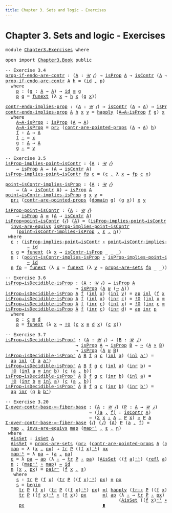 ```yaml
---
title: Chapter 3. Sets and logic - Exercises
---
```


# Chapter 3. Sets and logic - Exercises

<pre class="Agda"><a id="104" class="Keyword">module</a> <a id="111" href="Chapter3.Exercises.html" class="Module">Chapter3.Exercises</a> <a id="130" class="Keyword">where</a>

<a id="137" class="Keyword">open</a> <a id="142" class="Keyword">import</a> <a id="149" href="Chapter3.Book.html" class="Module">Chapter3.Book</a> <a id="163" class="Keyword">public</a>

<a id="171" class="Comment">-- Exercise 3.4</a>
<a id="prop-if-endo-are-contr"></a><a id="187" href="Chapter3.Exercises.html#187" class="Function">prop-if-endo-are-contr</a> <a id="210" class="Symbol">:</a> <a id="212" class="Symbol">(</a><a id="213" href="Chapter3.Exercises.html#213" class="Bound">A</a> <a id="215" class="Symbol">:</a> <a id="217" href="Chapter1.Book.html#352" class="Function">𝒰</a> <a id="219" href="Chapter1.Book.html#337" class="Generalizable">𝒾</a><a id="220" class="Symbol">)</a> <a id="222" class="Symbol">→</a> <a id="224" href="Chapter3.Book.html#1776" class="Function">isProp</a> <a id="231" href="Chapter3.Exercises.html#213" class="Bound">A</a> <a id="233" class="Symbol">→</a> <a id="235" href="Chapter3.Book.html#5041" class="Function">isContr</a> <a id="243" class="Symbol">(</a><a id="244" href="Chapter3.Exercises.html#213" class="Bound">A</a> <a id="246" class="Symbol">→</a> <a id="248" href="Chapter3.Exercises.html#213" class="Bound">A</a><a id="249" class="Symbol">)</a>
<a id="251" href="Chapter3.Exercises.html#187" class="Function">prop-if-endo-are-contr</a> <a id="274" href="Chapter3.Exercises.html#274" class="Bound">A</a> <a id="276" href="Chapter3.Exercises.html#276" class="Bound">h</a> <a id="278" class="Symbol">=</a> <a id="280" class="Symbol">(</a><a id="281" href="Chapter1.Book.html#948" class="Function">id</a> <a id="284" href="Chapter1.Book.html#1538" class="InductiveConstructor Operator">,</a> <a id="286" href="Chapter3.Exercises.html#301" class="Function">p</a><a id="287" class="Symbol">)</a>
  <a id="291" class="Keyword">where</a>
    <a id="301" href="Chapter3.Exercises.html#301" class="Function">p</a> <a id="303" class="Symbol">:</a> <a id="305" class="Symbol">(</a><a id="306" href="Chapter3.Exercises.html#306" class="Bound">g</a> <a id="308" class="Symbol">:</a> <a id="310" href="Chapter3.Exercises.html#274" class="Bound">A</a> <a id="312" class="Symbol">→</a> <a id="314" href="Chapter3.Exercises.html#274" class="Bound">A</a><a id="315" class="Symbol">)</a> <a id="317" class="Symbol">→</a> <a id="319" href="Chapter1.Book.html#948" class="Function">id</a> <a id="322" href="Chapter1.Book.html#4083" class="Function Operator">≡</a> <a id="324" href="Chapter3.Exercises.html#306" class="Bound">g</a>
    <a id="330" href="Chapter3.Exercises.html#301" class="Function">p</a> <a id="332" href="Chapter3.Exercises.html#332" class="Bound">g</a> <a id="334" class="Symbol">=</a> <a id="336" href="Chapter2.Book.html#13228" class="Function">funext</a> <a id="343" class="Symbol">(λ</a> <a id="346" href="Chapter3.Exercises.html#346" class="Bound">x</a> <a id="348" class="Symbol">→</a> <a id="350" href="Chapter3.Exercises.html#276" class="Bound">h</a> <a id="352" href="Chapter3.Exercises.html#346" class="Bound">x</a> <a id="354" class="Symbol">(</a><a id="355" href="Chapter3.Exercises.html#332" class="Bound">g</a> <a id="357" href="Chapter3.Exercises.html#346" class="Bound">x</a><a id="358" class="Symbol">))</a>

<a id="contr-endo-implies-prop"></a><a id="362" href="Chapter3.Exercises.html#362" class="Function">contr-endo-implies-prop</a> <a id="386" class="Symbol">:</a> <a id="388" class="Symbol">(</a><a id="389" href="Chapter3.Exercises.html#389" class="Bound">A</a> <a id="391" class="Symbol">:</a> <a id="393" href="Chapter1.Book.html#352" class="Function">𝒰</a> <a id="395" href="Chapter1.Book.html#337" class="Generalizable">𝒾</a><a id="396" class="Symbol">)</a> <a id="398" class="Symbol">→</a> <a id="400" href="Chapter3.Book.html#5041" class="Function">isContr</a> <a id="408" class="Symbol">(</a><a id="409" href="Chapter3.Exercises.html#389" class="Bound">A</a> <a id="411" class="Symbol">→</a> <a id="413" href="Chapter3.Exercises.html#389" class="Bound">A</a><a id="414" class="Symbol">)</a> <a id="416" class="Symbol">→</a> <a id="418" href="Chapter3.Book.html#1776" class="Function">isProp</a> <a id="425" href="Chapter3.Exercises.html#389" class="Bound">A</a>
<a id="427" href="Chapter3.Exercises.html#362" class="Function">contr-endo-implies-prop</a> <a id="451" href="Chapter3.Exercises.html#451" class="Bound">A</a> <a id="453" href="Chapter3.Exercises.html#453" class="Bound">h</a> <a id="455" href="Chapter3.Exercises.html#455" class="Bound">x</a> <a id="457" href="Chapter3.Exercises.html#457" class="Bound">y</a> <a id="459" class="Symbol">=</a> <a id="461" href="Chapter2.Book.html#12804" class="Function">happly</a> <a id="468" class="Symbol">(</a><a id="469" href="Chapter3.Exercises.html#499" class="Function">A→A-isProp</a> <a id="480" href="Chapter3.Exercises.html#588" class="Function">f</a> <a id="482" href="Chapter3.Exercises.html#614" class="Function">g</a><a id="483" class="Symbol">)</a> <a id="485" href="Chapter3.Exercises.html#455" class="Bound">x</a>
  <a id="489" class="Keyword">where</a>
    <a id="499" href="Chapter3.Exercises.html#499" class="Function">A→A-isProp</a> <a id="510" class="Symbol">:</a> <a id="512" href="Chapter3.Book.html#1776" class="Function">isProp</a> <a id="519" class="Symbol">(</a><a id="520" href="Chapter3.Exercises.html#451" class="Bound">A</a> <a id="522" class="Symbol">→</a> <a id="524" href="Chapter3.Exercises.html#451" class="Bound">A</a><a id="525" class="Symbol">)</a>
    <a id="531" href="Chapter3.Exercises.html#499" class="Function">A→A-isProp</a> <a id="542" class="Symbol">=</a> <a id="544" href="Chapter1.Book.html#1996" class="Function">pr₂</a> <a id="548" class="Symbol">(</a><a id="549" href="Chapter3.Book.html#5118" class="Function">contr-are-pointed-props</a> <a id="573" class="Symbol">(</a><a id="574" href="Chapter3.Exercises.html#451" class="Bound">A</a> <a id="576" class="Symbol">→</a> <a id="578" href="Chapter3.Exercises.html#451" class="Bound">A</a><a id="579" class="Symbol">)</a> <a id="581" href="Chapter3.Exercises.html#453" class="Bound">h</a><a id="582" class="Symbol">)</a>
    <a id="588" href="Chapter3.Exercises.html#588" class="Function">f</a> <a id="590" class="Symbol">:</a> <a id="592" href="Chapter3.Exercises.html#451" class="Bound">A</a> <a id="594" class="Symbol">→</a> <a id="596" href="Chapter3.Exercises.html#451" class="Bound">A</a>
    <a id="602" href="Chapter3.Exercises.html#588" class="Function">f</a> <a id="604" href="Chapter3.Exercises.html#604" class="Bound">-</a> <a id="606" class="Symbol">=</a> <a id="608" href="Chapter3.Exercises.html#455" class="Bound">x</a>
    <a id="614" href="Chapter3.Exercises.html#614" class="Function">g</a> <a id="616" class="Symbol">:</a> <a id="618" href="Chapter3.Exercises.html#451" class="Bound">A</a> <a id="620" class="Symbol">→</a> <a id="622" href="Chapter3.Exercises.html#451" class="Bound">A</a>
    <a id="628" href="Chapter3.Exercises.html#614" class="Function">g</a> <a id="630" href="Chapter3.Exercises.html#630" class="Bound">-</a> <a id="632" class="Symbol">=</a> <a id="634" href="Chapter3.Exercises.html#457" class="Bound">y</a>

<a id="637" class="Comment">-- Exercise 3.5</a>
<a id="isProp-implies-point→isContr"></a><a id="653" href="Chapter3.Exercises.html#653" class="Function">isProp-implies-point→isContr</a> <a id="682" class="Symbol">:</a> <a id="684" class="Symbol">{</a><a id="685" href="Chapter3.Exercises.html#685" class="Bound">A</a> <a id="687" class="Symbol">:</a> <a id="689" href="Chapter1.Book.html#352" class="Function">𝒰</a> <a id="691" href="Chapter1.Book.html#337" class="Generalizable">𝒾</a><a id="692" class="Symbol">}</a>
    <a id="698" class="Symbol">→</a> <a id="700" href="Chapter3.Book.html#1776" class="Function">isProp</a> <a id="707" href="Chapter3.Exercises.html#685" class="Bound">A</a> <a id="709" class="Symbol">→</a> <a id="711" class="Symbol">(</a><a id="712" href="Chapter3.Exercises.html#685" class="Bound">A</a> <a id="714" class="Symbol">→</a> <a id="716" href="Chapter3.Book.html#5041" class="Function">isContr</a> <a id="724" href="Chapter3.Exercises.html#685" class="Bound">A</a><a id="725" class="Symbol">)</a>
<a id="727" href="Chapter3.Exercises.html#653" class="Function">isProp-implies-point→isContr</a> <a id="756" href="Chapter3.Exercises.html#756" class="Bound">fp</a> <a id="759" href="Chapter3.Exercises.html#759" class="Bound">c</a> <a id="761" class="Symbol">=</a> <a id="763" class="Symbol">(</a><a id="764" href="Chapter3.Exercises.html#759" class="Bound">c</a> <a id="766" href="Chapter1.Book.html#1538" class="InductiveConstructor Operator">,</a> <a id="768" class="Symbol">λ</a> <a id="770" href="Chapter3.Exercises.html#770" class="Bound">x</a> <a id="772" class="Symbol">→</a> <a id="774" href="Chapter3.Exercises.html#756" class="Bound">fp</a> <a id="777" href="Chapter3.Exercises.html#759" class="Bound">c</a> <a id="779" href="Chapter3.Exercises.html#770" class="Bound">x</a><a id="780" class="Symbol">)</a>

<a id="point→isContr-implies-isProp"></a><a id="783" href="Chapter3.Exercises.html#783" class="Function">point→isContr-implies-isProp</a> <a id="812" class="Symbol">:</a> <a id="814" class="Symbol">{</a><a id="815" href="Chapter3.Exercises.html#815" class="Bound">A</a> <a id="817" class="Symbol">:</a> <a id="819" href="Chapter1.Book.html#352" class="Function">𝒰</a> <a id="821" href="Chapter1.Book.html#337" class="Generalizable">𝒾</a><a id="822" class="Symbol">}</a>
    <a id="828" class="Symbol">→</a> <a id="830" class="Symbol">(</a><a id="831" href="Chapter3.Exercises.html#815" class="Bound">A</a> <a id="833" class="Symbol">→</a> <a id="835" href="Chapter3.Book.html#5041" class="Function">isContr</a> <a id="843" href="Chapter3.Exercises.html#815" class="Bound">A</a><a id="844" class="Symbol">)</a> <a id="846" class="Symbol">→</a> <a id="848" href="Chapter3.Book.html#1776" class="Function">isProp</a> <a id="855" href="Chapter3.Exercises.html#815" class="Bound">A</a>
<a id="857" href="Chapter3.Exercises.html#783" class="Function">point→isContr-implies-isProp</a> <a id="886" href="Chapter3.Exercises.html#886" class="Bound">g</a> <a id="888" href="Chapter3.Exercises.html#888" class="Bound">x</a> <a id="890" href="Chapter3.Exercises.html#890" class="Bound">y</a> <a id="892" class="Symbol">=</a>
  <a id="896" href="Chapter1.Book.html#1996" class="Function">pr₂</a> <a id="900" class="Symbol">(</a><a id="901" href="Chapter3.Book.html#5118" class="Function">contr-are-pointed-props</a> <a id="925" class="Symbol">(</a><a id="926" href="Chapter1.Book.html#1123" class="Function">domain</a> <a id="933" href="Chapter3.Exercises.html#886" class="Bound">g</a><a id="934" class="Symbol">)</a> <a id="936" class="Symbol">(</a><a id="937" href="Chapter3.Exercises.html#886" class="Bound">g</a> <a id="939" href="Chapter3.Exercises.html#888" class="Bound">x</a><a id="940" class="Symbol">))</a> <a id="943" href="Chapter3.Exercises.html#888" class="Bound">x</a> <a id="945" href="Chapter3.Exercises.html#890" class="Bound">y</a>

<a id="isProp≃point→isContr"></a><a id="948" href="Chapter3.Exercises.html#948" class="Function">isProp≃point→isContr</a> <a id="969" class="Symbol">:</a> <a id="971" class="Symbol">{</a><a id="972" href="Chapter3.Exercises.html#972" class="Bound">A</a> <a id="974" class="Symbol">:</a> <a id="976" href="Chapter1.Book.html#352" class="Function">𝒰</a> <a id="978" href="Chapter1.Book.html#337" class="Generalizable">𝒾</a><a id="979" class="Symbol">}</a>
    <a id="985" class="Symbol">→</a> <a id="987" href="Chapter3.Book.html#1776" class="Function">isProp</a> <a id="994" href="Chapter3.Exercises.html#972" class="Bound">A</a> <a id="996" href="Chapter2.Book.html#7700" class="Function Operator">≃</a> <a id="998" class="Symbol">(</a><a id="999" href="Chapter3.Exercises.html#972" class="Bound">A</a> <a id="1001" class="Symbol">→</a> <a id="1003" href="Chapter3.Book.html#5041" class="Function">isContr</a> <a id="1011" href="Chapter3.Exercises.html#972" class="Bound">A</a><a id="1012" class="Symbol">)</a>
<a id="1014" href="Chapter3.Exercises.html#948" class="Function">isProp≃point→isContr</a> <a id="1035" class="Symbol">{</a><a id="1036" href="Chapter3.Exercises.html#1036" class="Bound">𝒾</a><a id="1037" class="Symbol">}</a> <a id="1039" class="Symbol">{</a><a id="1040" href="Chapter3.Exercises.html#1040" class="Bound">A</a><a id="1041" class="Symbol">}</a> <a id="1043" class="Symbol">=</a> <a id="1045" class="Symbol">(</a><a id="1046" href="Chapter3.Exercises.html#653" class="Function">isProp-implies-point→isContr</a> <a id="1075" href="Chapter1.Book.html#1538" class="InductiveConstructor Operator">,</a>
  <a id="1079" href="Chapter2.Book.html#7212" class="Function">invs-are-equivs</a> <a id="1095" href="Chapter3.Exercises.html#653" class="Function">isProp-implies-point→isContr</a>
    <a id="1128" class="Symbol">(</a><a id="1129" href="Chapter3.Exercises.html#783" class="Function">point→isContr-implies-isProp</a> <a id="1158" href="Chapter1.Book.html#1538" class="InductiveConstructor Operator">,</a> <a id="1160" href="Chapter3.Exercises.html#1177" class="Function">ε</a> <a id="1162" href="Chapter1.Book.html#1538" class="InductiveConstructor Operator">,</a> <a id="1164" href="Chapter3.Exercises.html#1302" class="Function">η</a><a id="1165" class="Symbol">))</a>
 <a id="1169" class="Keyword">where</a>
  <a id="1177" href="Chapter3.Exercises.html#1177" class="Function">ε</a> <a id="1179" class="Symbol">:</a> <a id="1181" class="Symbol">(</a><a id="1182" href="Chapter3.Exercises.html#653" class="Function">isProp-implies-point→isContr</a> <a id="1211" href="Chapter1.Exercises.html#181" class="Function Operator">∘</a> <a id="1213" href="Chapter3.Exercises.html#783" class="Function">point→isContr-implies-isProp</a><a id="1241" class="Symbol">)</a>
        <a id="1251" href="Chapter2.Book.html#5348" class="Function Operator">∼</a> <a id="1253" href="Chapter1.Book.html#948" class="Function">id</a>
  <a id="1258" href="Chapter3.Exercises.html#1177" class="Function">ε</a> <a id="1260" href="Chapter3.Exercises.html#1260" class="Bound">g</a> <a id="1262" class="Symbol">=</a> <a id="1264" href="Chapter2.Book.html#13228" class="Function">funext</a> <a id="1271" class="Symbol">(λ</a> <a id="1274" href="Chapter3.Exercises.html#1274" class="Bound">x</a> <a id="1276" class="Symbol">→</a> <a id="1278" href="Chapter3.Book.html#5950" class="Function">isContr-isProp</a> <a id="1293" class="Symbol">_</a> <a id="1295" class="Symbol">_</a> <a id="1297" class="Symbol">_)</a>
  <a id="1302" href="Chapter3.Exercises.html#1302" class="Function">η</a> <a id="1304" class="Symbol">:</a> <a id="1306" class="Symbol">(</a><a id="1307" href="Chapter3.Exercises.html#783" class="Function">point→isContr-implies-isProp</a> <a id="1336" href="Chapter1.Exercises.html#181" class="Function Operator">∘</a> <a id="1338" href="Chapter3.Exercises.html#653" class="Function">isProp-implies-point→isContr</a><a id="1366" class="Symbol">)</a>
        <a id="1376" href="Chapter2.Book.html#5348" class="Function Operator">∼</a> <a id="1378" href="Chapter1.Book.html#948" class="Function">id</a>
  <a id="1383" href="Chapter3.Exercises.html#1302" class="Function">η</a> <a id="1385" href="Chapter3.Exercises.html#1385" class="Bound">fp</a> <a id="1388" class="Symbol">=</a> <a id="1390" href="Chapter2.Book.html#13228" class="Function">funext</a> <a id="1397" class="Symbol">(λ</a> <a id="1400" href="Chapter3.Exercises.html#1400" class="Bound">x</a> <a id="1402" class="Symbol">→</a> <a id="1404" href="Chapter2.Book.html#13228" class="Function">funext</a> <a id="1411" class="Symbol">(λ</a> <a id="1414" href="Chapter3.Exercises.html#1414" class="Bound">y</a> <a id="1416" class="Symbol">→</a> <a id="1418" href="Chapter3.Book.html#2350" class="Function">props-are-sets</a> <a id="1433" href="Chapter3.Exercises.html#1385" class="Bound">fp</a> <a id="1436" class="Symbol">_</a> <a id="1438" class="Symbol">_))</a>

<a id="1443" class="Comment">-- Exercise 3.6</a>
<a id="isProp→isDecidible-isProp"></a><a id="1459" href="Chapter3.Exercises.html#1459" class="Function">isProp→isDecidible-isProp</a> <a id="1485" class="Symbol">:</a> <a id="1487" class="Symbol">(</a><a id="1488" href="Chapter3.Exercises.html#1488" class="Bound">A</a> <a id="1490" class="Symbol">:</a> <a id="1492" href="Chapter1.Book.html#352" class="Function">𝒰</a> <a id="1494" href="Chapter1.Book.html#337" class="Generalizable">𝒾</a><a id="1495" class="Symbol">)</a> <a id="1497" class="Symbol">→</a> <a id="1499" href="Chapter3.Book.html#1776" class="Function">isProp</a> <a id="1506" href="Chapter3.Exercises.html#1488" class="Bound">A</a>
                          <a id="1534" class="Symbol">→</a> <a id="1536" href="Chapter3.Book.html#1776" class="Function">isProp</a> <a id="1543" class="Symbol">(</a><a id="1544" href="Chapter3.Exercises.html#1488" class="Bound">A</a> <a id="1546" href="Chapter1.Book.html#2283" class="Datatype Operator">⊎</a> <a id="1548" class="Symbol">(</a><a id="1549" href="Chapter1.Book.html#3545" class="Function">¬</a> <a id="1551" href="Chapter3.Exercises.html#1488" class="Bound">A</a><a id="1552" class="Symbol">))</a>
<a id="1555" href="Chapter3.Exercises.html#1459" class="Function">isProp→isDecidible-isProp</a> <a id="1581" href="Chapter3.Exercises.html#1581" class="Bound">A</a> <a id="1583" href="Chapter3.Exercises.html#1583" class="Bound">f</a> <a id="1585" class="Symbol">(</a><a id="1586" href="Chapter1.Book.html#2326" class="InductiveConstructor">inl</a> <a id="1590" href="Chapter3.Exercises.html#1590" class="Bound">x</a><a id="1591" class="Symbol">)</a> <a id="1593" class="Symbol">(</a><a id="1594" href="Chapter1.Book.html#2326" class="InductiveConstructor">inl</a> <a id="1598" href="Chapter3.Exercises.html#1598" class="Bound">y</a><a id="1599" class="Symbol">)</a> <a id="1601" class="Symbol">=</a> <a id="1603" href="Chapter2.Book.html#2298" class="Function">ap</a> <a id="1606" href="Chapter1.Book.html#2326" class="InductiveConstructor">inl</a> <a id="1610" class="Symbol">(</a><a id="1611" href="Chapter3.Exercises.html#1583" class="Bound">f</a> <a id="1613" href="Chapter3.Exercises.html#1590" class="Bound">x</a> <a id="1615" href="Chapter3.Exercises.html#1598" class="Bound">y</a><a id="1616" class="Symbol">)</a>
<a id="1618" href="Chapter3.Exercises.html#1459" class="Function">isProp→isDecidible-isProp</a> <a id="1644" href="Chapter3.Exercises.html#1644" class="Bound">A</a> <a id="1646" href="Chapter3.Exercises.html#1646" class="Bound">f</a> <a id="1648" class="Symbol">(</a><a id="1649" href="Chapter1.Book.html#2326" class="InductiveConstructor">inl</a> <a id="1653" href="Chapter3.Exercises.html#1653" class="Bound">x</a><a id="1654" class="Symbol">)</a> <a id="1656" class="Symbol">(</a><a id="1657" href="Chapter1.Book.html#2343" class="InductiveConstructor">inr</a> <a id="1661" href="Chapter3.Exercises.html#1661" class="Bound">c</a><a id="1662" class="Symbol">)</a> <a id="1664" class="Symbol">=</a> <a id="1666" href="Chapter1.Book.html#2812" class="Function">!𝟘</a> <a id="1669" class="Symbol">(</a><a id="1670" href="Chapter1.Book.html#2326" class="InductiveConstructor">inl</a> <a id="1674" href="Chapter3.Exercises.html#1653" class="Bound">x</a> <a id="1676" href="Chapter1.Book.html#4083" class="Function Operator">≡</a> <a id="1678" href="Chapter1.Book.html#2343" class="InductiveConstructor">inr</a> <a id="1682" href="Chapter3.Exercises.html#1661" class="Bound">c</a><a id="1683" class="Symbol">)</a> <a id="1685" class="Symbol">(</a><a id="1686" href="Chapter3.Exercises.html#1661" class="Bound">c</a> <a id="1688" href="Chapter3.Exercises.html#1653" class="Bound">x</a><a id="1689" class="Symbol">)</a>
<a id="1691" href="Chapter3.Exercises.html#1459" class="Function">isProp→isDecidible-isProp</a> <a id="1717" href="Chapter3.Exercises.html#1717" class="Bound">A</a> <a id="1719" href="Chapter3.Exercises.html#1719" class="Bound">f</a> <a id="1721" class="Symbol">(</a><a id="1722" href="Chapter1.Book.html#2343" class="InductiveConstructor">inr</a> <a id="1726" href="Chapter3.Exercises.html#1726" class="Bound">c</a><a id="1727" class="Symbol">)</a> <a id="1729" class="Symbol">(</a><a id="1730" href="Chapter1.Book.html#2326" class="InductiveConstructor">inl</a> <a id="1734" href="Chapter3.Exercises.html#1734" class="Bound">x</a><a id="1735" class="Symbol">)</a> <a id="1737" class="Symbol">=</a> <a id="1739" href="Chapter1.Book.html#2812" class="Function">!𝟘</a> <a id="1742" class="Symbol">(</a><a id="1743" href="Chapter1.Book.html#2343" class="InductiveConstructor">inr</a> <a id="1747" href="Chapter3.Exercises.html#1726" class="Bound">c</a> <a id="1749" href="Chapter1.Book.html#4083" class="Function Operator">≡</a> <a id="1751" href="Chapter1.Book.html#2326" class="InductiveConstructor">inl</a> <a id="1755" href="Chapter3.Exercises.html#1734" class="Bound">x</a><a id="1756" class="Symbol">)</a> <a id="1758" class="Symbol">(</a><a id="1759" href="Chapter3.Exercises.html#1726" class="Bound">c</a> <a id="1761" href="Chapter3.Exercises.html#1734" class="Bound">x</a><a id="1762" class="Symbol">)</a>
<a id="1764" href="Chapter3.Exercises.html#1459" class="Function">isProp→isDecidible-isProp</a> <a id="1790" href="Chapter3.Exercises.html#1790" class="Bound">A</a> <a id="1792" href="Chapter3.Exercises.html#1792" class="Bound">f</a> <a id="1794" class="Symbol">(</a><a id="1795" href="Chapter1.Book.html#2343" class="InductiveConstructor">inr</a> <a id="1799" href="Chapter3.Exercises.html#1799" class="Bound">c</a><a id="1800" class="Symbol">)</a> <a id="1802" class="Symbol">(</a><a id="1803" href="Chapter1.Book.html#2343" class="InductiveConstructor">inr</a> <a id="1807" href="Chapter3.Exercises.html#1807" class="Bound">d</a><a id="1808" class="Symbol">)</a> <a id="1810" class="Symbol">=</a> <a id="1812" href="Chapter2.Book.html#2298" class="Function">ap</a> <a id="1815" href="Chapter1.Book.html#2343" class="InductiveConstructor">inr</a> <a id="1819" href="Chapter3.Exercises.html#1833" class="Function">p</a>
  <a id="1823" class="Keyword">where</a>
    <a id="1833" href="Chapter3.Exercises.html#1833" class="Function">p</a> <a id="1835" class="Symbol">:</a> <a id="1837" href="Chapter3.Exercises.html#1799" class="Bound">c</a> <a id="1839" href="Chapter1.Book.html#4083" class="Function Operator">≡</a> <a id="1841" href="Chapter3.Exercises.html#1807" class="Bound">d</a>
    <a id="1847" href="Chapter3.Exercises.html#1833" class="Function">p</a> <a id="1849" class="Symbol">=</a> <a id="1851" href="Chapter2.Book.html#13228" class="Function">funext</a> <a id="1858" class="Symbol">(λ</a> <a id="1861" href="Chapter3.Exercises.html#1861" class="Bound">x</a> <a id="1863" class="Symbol">→</a> <a id="1865" href="Chapter1.Book.html#2812" class="Function">!𝟘</a> <a id="1868" class="Symbol">(</a><a id="1869" href="Chapter3.Exercises.html#1799" class="Bound">c</a> <a id="1871" href="Chapter3.Exercises.html#1861" class="Bound">x</a> <a id="1873" href="Chapter1.Book.html#4083" class="Function Operator">≡</a> <a id="1875" href="Chapter3.Exercises.html#1807" class="Bound">d</a> <a id="1877" href="Chapter3.Exercises.html#1861" class="Bound">x</a><a id="1878" class="Symbol">)</a> <a id="1880" class="Symbol">(</a><a id="1881" href="Chapter3.Exercises.html#1799" class="Bound">c</a> <a id="1883" href="Chapter3.Exercises.html#1861" class="Bound">x</a><a id="1884" class="Symbol">))</a>

<a id="1888" class="Comment">-- Exercise 3.7</a>
<a id="isProp→isDecidible-isProp&#39;"></a><a id="1904" href="Chapter3.Exercises.html#1904" class="Function">isProp→isDecidible-isProp&#39;</a> <a id="1931" class="Symbol">:</a> <a id="1933" class="Symbol">(</a><a id="1934" href="Chapter3.Exercises.html#1934" class="Bound">A</a> <a id="1936" class="Symbol">:</a> <a id="1938" href="Chapter1.Book.html#352" class="Function">𝒰</a> <a id="1940" href="Chapter1.Book.html#337" class="Generalizable">𝒾</a><a id="1941" class="Symbol">)</a> <a id="1943" class="Symbol">→</a> <a id="1945" class="Symbol">(</a><a id="1946" href="Chapter3.Exercises.html#1946" class="Bound">B</a> <a id="1948" class="Symbol">:</a> <a id="1950" href="Chapter1.Book.html#352" class="Function">𝒰</a> <a id="1952" href="Chapter1.Book.html#339" class="Generalizable">𝒿</a><a id="1953" class="Symbol">)</a>
                          <a id="1981" class="Symbol">→</a> <a id="1983" href="Chapter3.Book.html#1776" class="Function">isProp</a> <a id="1990" href="Chapter3.Exercises.html#1934" class="Bound">A</a> <a id="1992" class="Symbol">→</a> <a id="1994" href="Chapter3.Book.html#1776" class="Function">isProp</a> <a id="2001" href="Chapter3.Exercises.html#1946" class="Bound">B</a> <a id="2003" class="Symbol">→</a> <a id="2005" href="Chapter1.Book.html#3545" class="Function">¬</a> <a id="2007" class="Symbol">(</a><a id="2008" href="Chapter3.Exercises.html#1934" class="Bound">A</a> <a id="2010" href="Chapter1.Book.html#1692" class="Function Operator">×</a> <a id="2012" href="Chapter3.Exercises.html#1946" class="Bound">B</a><a id="2013" class="Symbol">)</a>
                          <a id="2041" class="Symbol">→</a> <a id="2043" href="Chapter3.Book.html#1776" class="Function">isProp</a> <a id="2050" class="Symbol">(</a><a id="2051" href="Chapter3.Exercises.html#1934" class="Bound">A</a> <a id="2053" href="Chapter1.Book.html#2283" class="Datatype Operator">⊎</a> <a id="2055" href="Chapter3.Exercises.html#1946" class="Bound">B</a><a id="2056" class="Symbol">)</a>
<a id="2058" href="Chapter3.Exercises.html#1904" class="Function">isProp→isDecidible-isProp&#39;</a> <a id="2085" href="Chapter3.Exercises.html#2085" class="Bound">A</a> <a id="2087" href="Chapter3.Exercises.html#2087" class="Bound">B</a> <a id="2089" href="Chapter3.Exercises.html#2089" class="Bound">f</a> <a id="2091" href="Chapter3.Exercises.html#2091" class="Bound">g</a> <a id="2093" href="Chapter3.Exercises.html#2093" class="Bound">c</a> <a id="2095" class="Symbol">(</a><a id="2096" href="Chapter1.Book.html#2326" class="InductiveConstructor">inl</a> <a id="2100" href="Chapter3.Exercises.html#2100" class="Bound">a</a><a id="2101" class="Symbol">)</a> <a id="2103" class="Symbol">(</a><a id="2104" href="Chapter1.Book.html#2326" class="InductiveConstructor">inl</a> <a id="2108" href="Chapter3.Exercises.html#2108" class="Bound">a&#39;</a><a id="2110" class="Symbol">)</a> <a id="2112" class="Symbol">=</a>
  <a id="2116" href="Chapter2.Book.html#2298" class="Function">ap</a> <a id="2119" href="Chapter1.Book.html#2326" class="InductiveConstructor">inl</a> <a id="2123" class="Symbol">(</a><a id="2124" href="Chapter3.Exercises.html#2089" class="Bound">f</a> <a id="2126" href="Chapter3.Exercises.html#2100" class="Bound">a</a> <a id="2128" href="Chapter3.Exercises.html#2108" class="Bound">a&#39;</a><a id="2130" class="Symbol">)</a>
<a id="2132" href="Chapter3.Exercises.html#1904" class="Function">isProp→isDecidible-isProp&#39;</a> <a id="2159" href="Chapter3.Exercises.html#2159" class="Bound">A</a> <a id="2161" href="Chapter3.Exercises.html#2161" class="Bound">B</a> <a id="2163" href="Chapter3.Exercises.html#2163" class="Bound">f</a> <a id="2165" href="Chapter3.Exercises.html#2165" class="Bound">g</a> <a id="2167" href="Chapter3.Exercises.html#2167" class="Bound">c</a> <a id="2169" class="Symbol">(</a><a id="2170" href="Chapter1.Book.html#2326" class="InductiveConstructor">inl</a> <a id="2174" href="Chapter3.Exercises.html#2174" class="Bound">a</a><a id="2175" class="Symbol">)</a> <a id="2177" class="Symbol">(</a><a id="2178" href="Chapter1.Book.html#2343" class="InductiveConstructor">inr</a> <a id="2182" href="Chapter3.Exercises.html#2182" class="Bound">b</a><a id="2183" class="Symbol">)</a> <a id="2185" class="Symbol">=</a>
  <a id="2189" href="Chapter1.Book.html#2812" class="Function">!𝟘</a> <a id="2192" class="Symbol">(</a><a id="2193" href="Chapter1.Book.html#2326" class="InductiveConstructor">inl</a> <a id="2197" href="Chapter3.Exercises.html#2174" class="Bound">a</a> <a id="2199" href="Chapter1.Book.html#4083" class="Function Operator">≡</a> <a id="2201" href="Chapter1.Book.html#2343" class="InductiveConstructor">inr</a> <a id="2205" href="Chapter3.Exercises.html#2182" class="Bound">b</a><a id="2206" class="Symbol">)</a> <a id="2208" class="Symbol">(</a><a id="2209" href="Chapter3.Exercises.html#2167" class="Bound">c</a> <a id="2211" class="Symbol">(</a><a id="2212" href="Chapter3.Exercises.html#2174" class="Bound">a</a> <a id="2214" href="Chapter1.Book.html#1538" class="InductiveConstructor Operator">,</a> <a id="2216" href="Chapter3.Exercises.html#2182" class="Bound">b</a><a id="2217" class="Symbol">))</a>
<a id="2220" href="Chapter3.Exercises.html#1904" class="Function">isProp→isDecidible-isProp&#39;</a> <a id="2247" href="Chapter3.Exercises.html#2247" class="Bound">A</a> <a id="2249" href="Chapter3.Exercises.html#2249" class="Bound">B</a> <a id="2251" href="Chapter3.Exercises.html#2251" class="Bound">f</a> <a id="2253" href="Chapter3.Exercises.html#2253" class="Bound">g</a> <a id="2255" href="Chapter3.Exercises.html#2255" class="Bound">c</a> <a id="2257" class="Symbol">(</a><a id="2258" href="Chapter1.Book.html#2343" class="InductiveConstructor">inr</a> <a id="2262" href="Chapter3.Exercises.html#2262" class="Bound">b</a><a id="2263" class="Symbol">)</a> <a id="2265" class="Symbol">(</a><a id="2266" href="Chapter1.Book.html#2326" class="InductiveConstructor">inl</a> <a id="2270" href="Chapter3.Exercises.html#2270" class="Bound">a</a><a id="2271" class="Symbol">)</a> <a id="2273" class="Symbol">=</a>
  <a id="2277" href="Chapter1.Book.html#2812" class="Function">!𝟘</a> <a id="2280" class="Symbol">(</a><a id="2281" href="Chapter1.Book.html#2343" class="InductiveConstructor">inr</a> <a id="2285" href="Chapter3.Exercises.html#2262" class="Bound">b</a> <a id="2287" href="Chapter1.Book.html#4083" class="Function Operator">≡</a> <a id="2289" href="Chapter1.Book.html#2326" class="InductiveConstructor">inl</a> <a id="2293" href="Chapter3.Exercises.html#2270" class="Bound">a</a><a id="2294" class="Symbol">)</a> <a id="2296" class="Symbol">(</a><a id="2297" href="Chapter3.Exercises.html#2255" class="Bound">c</a> <a id="2299" class="Symbol">(</a><a id="2300" href="Chapter3.Exercises.html#2270" class="Bound">a</a> <a id="2302" href="Chapter1.Book.html#1538" class="InductiveConstructor Operator">,</a> <a id="2304" href="Chapter3.Exercises.html#2262" class="Bound">b</a><a id="2305" class="Symbol">))</a>
<a id="2308" href="Chapter3.Exercises.html#1904" class="Function">isProp→isDecidible-isProp&#39;</a> <a id="2335" href="Chapter3.Exercises.html#2335" class="Bound">A</a> <a id="2337" href="Chapter3.Exercises.html#2337" class="Bound">B</a> <a id="2339" href="Chapter3.Exercises.html#2339" class="Bound">f</a> <a id="2341" href="Chapter3.Exercises.html#2341" class="Bound">g</a> <a id="2343" href="Chapter3.Exercises.html#2343" class="Bound">c</a> <a id="2345" class="Symbol">(</a><a id="2346" href="Chapter1.Book.html#2343" class="InductiveConstructor">inr</a> <a id="2350" href="Chapter3.Exercises.html#2350" class="Bound">b</a><a id="2351" class="Symbol">)</a> <a id="2353" class="Symbol">(</a><a id="2354" href="Chapter1.Book.html#2343" class="InductiveConstructor">inr</a> <a id="2358" href="Chapter3.Exercises.html#2358" class="Bound">b&#39;</a><a id="2360" class="Symbol">)</a> <a id="2362" class="Symbol">=</a>
  <a id="2366" href="Chapter2.Book.html#2298" class="Function">ap</a> <a id="2369" href="Chapter1.Book.html#2343" class="InductiveConstructor">inr</a> <a id="2373" class="Symbol">(</a><a id="2374" href="Chapter3.Exercises.html#2341" class="Bound">g</a> <a id="2376" href="Chapter3.Exercises.html#2350" class="Bound">b</a> <a id="2378" href="Chapter3.Exercises.html#2358" class="Bound">b&#39;</a><a id="2380" class="Symbol">)</a>

<a id="2383" class="Comment">-- Exercise 3.20</a>
<a id="Σ-over-contr-base-≃-fiber-base"></a><a id="2400" href="Chapter3.Exercises.html#2400" class="Function">Σ-over-contr-base-≃-fiber-base</a> <a id="2431" class="Symbol">:</a> <a id="2433" class="Symbol">{</a><a id="2434" href="Chapter3.Exercises.html#2434" class="Bound">A</a> <a id="2436" class="Symbol">:</a> <a id="2438" href="Chapter1.Book.html#352" class="Function">𝒰</a> <a id="2440" href="Chapter1.Book.html#337" class="Generalizable">𝒾</a><a id="2441" class="Symbol">}</a> <a id="2443" class="Symbol">(</a><a id="2444" href="Chapter3.Exercises.html#2444" class="Bound">P</a> <a id="2446" class="Symbol">:</a> <a id="2448" href="Chapter3.Exercises.html#2434" class="Bound">A</a> <a id="2450" class="Symbol">→</a> <a id="2452" href="Chapter1.Book.html#352" class="Function">𝒰</a> <a id="2454" href="Chapter1.Book.html#339" class="Generalizable">𝒿</a><a id="2455" class="Symbol">)</a>
                               <a id="2488" class="Symbol">→</a> <a id="2490" class="Symbol">(</a><a id="2491" href="Chapter3.Exercises.html#2491" class="Bound">(</a><a id="2492" href="Chapter3.Exercises.html#2492" class="Bound">a</a> <a id="2494" href="Chapter1.Book.html#1538" class="InductiveConstructor Operator">,</a> <a id="2496" href="Chapter3.Exercises.html#2496" class="Bound">f</a><a id="2497" href="Chapter3.Exercises.html#2491" class="Bound">)</a> <a id="2499" class="Symbol">:</a> <a id="2501" href="Chapter3.Book.html#5041" class="Function">isContr</a> <a id="2509" href="Chapter3.Exercises.html#2434" class="Bound">A</a><a id="2510" class="Symbol">)</a>
                               <a id="2543" class="Symbol">→</a> <a id="2545" class="Symbol">(</a><a id="2546" href="Chapter1.Book.html#1587" class="Function">Σ</a> <a id="2548" href="Chapter3.Exercises.html#2548" class="Bound">x</a> <a id="2550" href="Chapter1.Book.html#1587" class="Function">꞉</a> <a id="2552" href="Chapter3.Exercises.html#2434" class="Bound">A</a> <a id="2554" href="Chapter1.Book.html#1587" class="Function">,</a> <a id="2556" href="Chapter3.Exercises.html#2444" class="Bound">P</a> <a id="2558" href="Chapter3.Exercises.html#2548" class="Bound">x</a><a id="2559" class="Symbol">)</a> <a id="2561" href="Chapter2.Book.html#7700" class="Function Operator">≃</a> <a id="2563" href="Chapter3.Exercises.html#2444" class="Bound">P</a> <a id="2565" href="Chapter3.Exercises.html#2492" class="Bound">a</a>
<a id="2567" href="Chapter3.Exercises.html#2400" class="Function">Σ-over-contr-base-≃-fiber-base</a> <a id="2598" class="Symbol">{</a><a id="2599" href="Chapter3.Exercises.html#2599" class="Bound">𝒾</a><a id="2600" class="Symbol">}</a> <a id="2602" class="Symbol">{</a><a id="2603" href="Chapter3.Exercises.html#2603" class="Bound">𝒿</a><a id="2604" class="Symbol">}</a> <a id="2606" class="Symbol">{</a><a id="2607" href="Chapter3.Exercises.html#2607" class="Bound">A</a><a id="2608" class="Symbol">}</a> <a id="2610" href="Chapter3.Exercises.html#2610" class="Bound">P</a> <a id="2612" class="Symbol">(</a><a id="2613" href="Chapter3.Exercises.html#2613" class="Bound">a</a> <a id="2615" href="Chapter1.Book.html#1538" class="InductiveConstructor Operator">,</a> <a id="2617" href="Chapter3.Exercises.html#2617" class="Bound">f</a><a id="2618" class="Symbol">)</a> <a id="2620" class="Symbol">=</a>
  <a id="2624" href="Chapter3.Exercises.html#2762" class="Function">map</a> <a id="2628" href="Chapter1.Book.html#1538" class="InductiveConstructor Operator">,</a> <a id="2630" href="Chapter2.Book.html#7212" class="Function">invs-are-equivs</a> <a id="2646" href="Chapter3.Exercises.html#2762" class="Function">map</a> <a id="2650" class="Symbol">(</a><a id="2651" href="Chapter3.Exercises.html#2801" class="Function">map⁻¹</a> <a id="2657" href="Chapter1.Book.html#1538" class="InductiveConstructor Operator">,</a> <a id="2659" href="Chapter3.Exercises.html#2827" class="Function">ε</a> <a id="2661" href="Chapter1.Book.html#1538" class="InductiveConstructor Operator">,</a> <a id="2663" href="Chapter3.Exercises.html#2889" class="Function">η</a><a id="2664" class="Symbol">)</a>
 <a id="2667" class="Keyword">where</a>
  <a id="2675" href="Chapter3.Exercises.html#2675" class="Function">AisSet</a> <a id="2682" class="Symbol">:</a> <a id="2684" href="Chapter3.Book.html#204" class="Function">isSet</a> <a id="2690" href="Chapter3.Exercises.html#2607" class="Bound">A</a>
  <a id="2694" href="Chapter3.Exercises.html#2675" class="Function">AisSet</a> <a id="2701" class="Symbol">=</a> <a id="2703" href="Chapter3.Book.html#2350" class="Function">props-are-sets</a> <a id="2718" class="Symbol">(</a><a id="2719" href="Chapter1.Book.html#1996" class="Function">pr₂</a> <a id="2723" class="Symbol">(</a><a id="2724" href="Chapter3.Book.html#5118" class="Function">contr-are-pointed-props</a> <a id="2748" href="Chapter3.Exercises.html#2607" class="Bound">A</a> <a id="2750" class="Symbol">(</a><a id="2751" href="Chapter3.Exercises.html#2613" class="Bound">a</a> <a id="2753" href="Chapter1.Book.html#1538" class="InductiveConstructor Operator">,</a> <a id="2755" href="Chapter3.Exercises.html#2617" class="Bound">f</a><a id="2756" class="Symbol">)))</a>
  <a id="2762" href="Chapter3.Exercises.html#2762" class="Function">map</a> <a id="2766" class="Symbol">=</a> <a id="2768" class="Symbol">λ</a> <a id="2770" class="Symbol">(</a><a id="2771" href="Chapter3.Exercises.html#2771" class="Bound">x</a> <a id="2773" href="Chapter1.Book.html#1538" class="InductiveConstructor Operator">,</a> <a id="2775" href="Chapter3.Exercises.html#2775" class="Bound">px</a><a id="2777" class="Symbol">)</a> <a id="2779" class="Symbol">→</a> <a id="2781" href="Chapter2.Book.html#4182" class="Function">tr</a> <a id="2784" href="Chapter3.Exercises.html#2610" class="Bound">P</a> <a id="2786" class="Symbol">((</a><a id="2788" href="Chapter3.Exercises.html#2617" class="Bound">f</a> <a id="2790" href="Chapter3.Exercises.html#2771" class="Bound">x</a><a id="2791" class="Symbol">)</a><a id="2792" href="Chapter2.Book.html#247" class="Function Operator">⁻¹</a><a id="2794" class="Symbol">)</a> <a id="2796" href="Chapter3.Exercises.html#2775" class="Bound">px</a>
  <a id="2801" href="Chapter3.Exercises.html#2801" class="Function">map⁻¹</a> <a id="2807" class="Symbol">=</a> <a id="2809" class="Symbol">λ</a> <a id="2811" href="Chapter3.Exercises.html#2811" class="Bound">pa</a> <a id="2814" class="Symbol">→</a> <a id="2816" class="Symbol">(</a><a id="2817" href="Chapter3.Exercises.html#2613" class="Bound">a</a> <a id="2819" href="Chapter1.Book.html#1538" class="InductiveConstructor Operator">,</a> <a id="2821" href="Chapter3.Exercises.html#2811" class="Bound">pa</a><a id="2823" class="Symbol">)</a>
  <a id="2827" href="Chapter3.Exercises.html#2827" class="Function">ε</a> <a id="2829" class="Symbol">=</a> <a id="2831" class="Symbol">λ</a> <a id="2833" href="Chapter3.Exercises.html#2833" class="Bound">pa</a> <a id="2836" class="Symbol">→</a> <a id="2838" href="Chapter2.Book.html#2298" class="Function">ap</a> <a id="2841" class="Symbol">(λ</a> <a id="2844" href="Chapter3.Exercises.html#2844" class="Bound">-</a> <a id="2846" class="Symbol">→</a> <a id="2848" href="Chapter2.Book.html#4182" class="Function">tr</a> <a id="2851" href="Chapter3.Exercises.html#2610" class="Bound">P</a> <a id="2853" href="Chapter3.Exercises.html#2844" class="Bound">-</a> <a id="2855" href="Chapter3.Exercises.html#2833" class="Bound">pa</a><a id="2857" class="Symbol">)</a> <a id="2859" class="Symbol">(</a><a id="2860" href="Chapter3.Exercises.html#2675" class="Function">AisSet</a> <a id="2867" class="Symbol">((</a><a id="2869" href="Chapter3.Exercises.html#2617" class="Bound">f</a> <a id="2871" href="Chapter3.Exercises.html#2613" class="Bound">a</a><a id="2872" class="Symbol">)</a><a id="2873" href="Chapter2.Book.html#247" class="Function Operator">⁻¹</a><a id="2875" class="Symbol">)</a> <a id="2877" class="Symbol">(</a><a id="2878" href="Chapter1.Book.html#4043" class="InductiveConstructor">refl</a> <a id="2883" href="Chapter3.Exercises.html#2613" class="Bound">a</a><a id="2884" class="Symbol">))</a>
  <a id="2889" href="Chapter3.Exercises.html#2889" class="Function">η</a> <a id="2891" class="Symbol">:</a> <a id="2893" class="Symbol">(</a><a id="2894" href="Chapter3.Exercises.html#2801" class="Function">map⁻¹</a> <a id="2900" href="Chapter1.Exercises.html#181" class="Function Operator">∘</a> <a id="2902" href="Chapter3.Exercises.html#2762" class="Function">map</a><a id="2905" class="Symbol">)</a> <a id="2907" href="Chapter2.Book.html#5348" class="Function Operator">∼</a> <a id="2909" href="Chapter1.Book.html#948" class="Function">id</a>
  <a id="2914" href="Chapter3.Exercises.html#2889" class="Function">η</a> <a id="2916" class="Symbol">(</a><a id="2917" href="Chapter3.Exercises.html#2917" class="Bound">x</a> <a id="2919" href="Chapter1.Book.html#1538" class="InductiveConstructor Operator">,</a> <a id="2921" href="Chapter3.Exercises.html#2921" class="Bound">px</a><a id="2923" class="Symbol">)</a> <a id="2925" class="Symbol">=</a> <a id="2927" href="Chapter2.Book.html#11303" class="Function">pair⁼</a> <a id="2933" class="Symbol">(</a><a id="2934" href="Chapter3.Exercises.html#2617" class="Bound">f</a> <a id="2936" href="Chapter3.Exercises.html#2917" class="Bound">x</a> <a id="2938" href="Chapter1.Book.html#1538" class="InductiveConstructor Operator">,</a> <a id="2940" href="Chapter3.Exercises.html#2956" class="Function">s</a><a id="2941" class="Symbol">)</a>
   <a id="2946" class="Keyword">where</a>
    <a id="2956" href="Chapter3.Exercises.html#2956" class="Function">s</a> <a id="2958" class="Symbol">:</a> <a id="2960" href="Chapter2.Book.html#4182" class="Function">tr</a> <a id="2963" href="Chapter3.Exercises.html#2610" class="Bound">P</a> <a id="2965" class="Symbol">(</a><a id="2966" href="Chapter3.Exercises.html#2617" class="Bound">f</a> <a id="2968" href="Chapter3.Exercises.html#2917" class="Bound">x</a><a id="2969" class="Symbol">)</a> <a id="2971" class="Symbol">(</a><a id="2972" href="Chapter2.Book.html#4182" class="Function">tr</a> <a id="2975" href="Chapter3.Exercises.html#2610" class="Bound">P</a> <a id="2977" class="Symbol">((</a><a id="2979" href="Chapter3.Exercises.html#2617" class="Bound">f</a> <a id="2981" href="Chapter3.Exercises.html#2917" class="Bound">x</a><a id="2982" class="Symbol">)</a><a id="2983" href="Chapter2.Book.html#247" class="Function Operator">⁻¹</a><a id="2985" class="Symbol">)</a> <a id="2987" href="Chapter3.Exercises.html#2921" class="Bound">px</a><a id="2989" class="Symbol">)</a> <a id="2991" href="Chapter1.Book.html#4083" class="Function Operator">≡</a> <a id="2993" href="Chapter3.Exercises.html#2921" class="Bound">px</a>
    <a id="3000" href="Chapter3.Exercises.html#2956" class="Function">s</a> <a id="3002" class="Symbol">=</a> <a id="3004" href="Chapter2.Book.html#1495" class="Function Operator">begin</a>
     <a id="3015" href="Chapter2.Book.html#4182" class="Function">tr</a> <a id="3018" href="Chapter3.Exercises.html#2610" class="Bound">P</a> <a id="3020" class="Symbol">(</a><a id="3021" href="Chapter3.Exercises.html#2617" class="Bound">f</a> <a id="3023" href="Chapter3.Exercises.html#2917" class="Bound">x</a><a id="3024" class="Symbol">)</a> <a id="3026" class="Symbol">(</a><a id="3027" href="Chapter2.Book.html#4182" class="Function">tr</a> <a id="3030" href="Chapter3.Exercises.html#2610" class="Bound">P</a> <a id="3032" class="Symbol">((</a><a id="3034" href="Chapter3.Exercises.html#2617" class="Bound">f</a> <a id="3036" href="Chapter3.Exercises.html#2917" class="Bound">x</a><a id="3037" class="Symbol">)</a><a id="3038" href="Chapter2.Book.html#247" class="Function Operator">⁻¹</a><a id="3040" class="Symbol">)</a> <a id="3042" href="Chapter3.Exercises.html#2921" class="Bound">px</a><a id="3044" class="Symbol">)</a> <a id="3046" href="Chapter2.Book.html#1637" class="Function">≡⟨</a> <a id="3049" href="Chapter2.Book.html#12804" class="Function">happly</a> <a id="3056" class="Symbol">(</a><a id="3057" href="Chapter2.Book.html#4986" class="Function">tr-∘</a> <a id="3062" href="Chapter3.Exercises.html#2610" class="Bound">P</a> <a id="3064" class="Symbol">((</a><a id="3066" href="Chapter3.Exercises.html#2617" class="Bound">f</a> <a id="3068" href="Chapter3.Exercises.html#2917" class="Bound">x</a><a id="3069" class="Symbol">)</a><a id="3070" href="Chapter2.Book.html#247" class="Function Operator">⁻¹</a><a id="3072" class="Symbol">)</a> <a id="3074" class="Symbol">(</a><a id="3075" href="Chapter3.Exercises.html#2617" class="Bound">f</a> <a id="3077" href="Chapter3.Exercises.html#2917" class="Bound">x</a><a id="3078" class="Symbol">))</a> <a id="3081" href="Chapter3.Exercises.html#2921" class="Bound">px</a> <a id="3084" href="Chapter2.Book.html#1637" class="Function">⟩</a>
     <a id="3091" href="Chapter2.Book.html#4182" class="Function">tr</a> <a id="3094" href="Chapter3.Exercises.html#2610" class="Bound">P</a> <a id="3096" class="Symbol">((</a><a id="3098" href="Chapter3.Exercises.html#2617" class="Bound">f</a> <a id="3100" href="Chapter3.Exercises.html#2917" class="Bound">x</a><a id="3101" class="Symbol">)</a><a id="3102" href="Chapter2.Book.html#247" class="Function Operator">⁻¹</a> <a id="3105" href="Chapter2.Book.html#326" class="Function Operator">∙</a> <a id="3107" class="Symbol">(</a><a id="3108" href="Chapter3.Exercises.html#2617" class="Bound">f</a> <a id="3110" href="Chapter3.Exercises.html#2917" class="Bound">x</a><a id="3111" class="Symbol">))</a> <a id="3114" href="Chapter3.Exercises.html#2921" class="Bound">px</a>      <a id="3122" href="Chapter2.Book.html#1637" class="Function">≡⟨</a> <a id="3125" href="Chapter2.Book.html#2298" class="Function">ap</a> <a id="3128" class="Symbol">(λ</a> <a id="3131" href="Chapter3.Exercises.html#3131" class="Bound">-</a> <a id="3133" class="Symbol">→</a> <a id="3135" href="Chapter2.Book.html#4182" class="Function">tr</a> <a id="3138" href="Chapter3.Exercises.html#2610" class="Bound">P</a> <a id="3140" href="Chapter3.Exercises.html#3131" class="Bound">-</a> <a id="3142" href="Chapter3.Exercises.html#2921" class="Bound">px</a><a id="3144" class="Symbol">)</a>
                                          <a id="3188" class="Symbol">(</a><a id="3189" href="Chapter3.Exercises.html#2675" class="Function">AisSet</a> <a id="3196" class="Symbol">((</a><a id="3198" href="Chapter3.Exercises.html#2617" class="Bound">f</a> <a id="3200" href="Chapter3.Exercises.html#2917" class="Bound">x</a><a id="3201" class="Symbol">)</a><a id="3202" href="Chapter2.Book.html#247" class="Function Operator">⁻¹</a> <a id="3205" href="Chapter2.Book.html#326" class="Function Operator">∙</a> <a id="3207" class="Symbol">(</a><a id="3208" href="Chapter3.Exercises.html#2617" class="Bound">f</a> <a id="3210" href="Chapter3.Exercises.html#2917" class="Bound">x</a><a id="3211" class="Symbol">))</a> <a id="3214" class="Symbol">(</a><a id="3215" href="Chapter1.Book.html#4043" class="InductiveConstructor">refl</a> <a id="3220" href="Chapter3.Exercises.html#2917" class="Bound">x</a><a id="3221" class="Symbol">))</a> <a id="3224" href="Chapter2.Book.html#1637" class="Function">⟩</a>
     <a id="3231" href="Chapter3.Exercises.html#2921" class="Bound">px</a>                             <a id="3262" href="Chapter2.Book.html#1931" class="Function Operator">∎</a>
</pre>